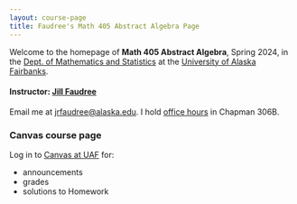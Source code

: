 ```yaml
---
layout: course-page
title: Faudree's Math 405 Abstract Algebra Page
---
```


Welcome to the homepage of **Math 405 Abstract Algebra**, Spring 2024, in the [Dept. of Mathematics and Statistics](http://www.uaf.edu/dms/) at the [University of Alaska Fairbanks](http://www.uaf.edu/).

#### Instructor:  [Jill Faudree](http://jrfaudree.github.io/)

Email me at [jrfaudree@alaska.edu](mailto:jrfaudree@alaska.edu).  I hold [office hours](https://docs.google.com/spreadsheets/d/e/2PACX-1vRhaXnUrTdqObpUN21MDpirpEBAEBPnD4c3LFUqLrP4Rx4NrqHoW0YSGfzS75CE6Af6ndjNiO9H8EPg/pubhtml?gid=0&single=true) in Chapman 306B.

### Canvas course page

Log in to [Canvas at UAF](https://canvas.alaska.edu/courses) for:

  * announcements
  * grades
  * solutions to Homework

